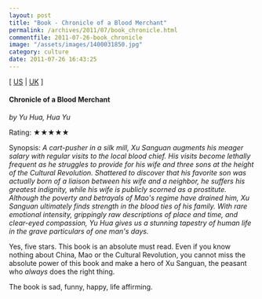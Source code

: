 ```yaml
---
layout: post
title: "Book - Chronicle of a Blood Merchant"
permalink: /archives/2011/07/book_chronicle.html
commentfile: 2011-07-26-book_chronicle
image: "/assets/images/1400031850.jpg"
category: culture
date: 2011-07-26 16:43:25
---
```


\[ [US](http://www.amazon.com/o/asin/1400031850) | [UK](http://www.amazon.co.uk/o/asin/1400031850) \]

#### Chronicle of a Blood Merchant

<em>by Yu Hua, Hua Yu</em>

Rating: ★★★★★

<div class="book_synopsis" markdown="1">
Synopsis: <em>A cart-pusher in a silk mill, Xu Sanguan augments his meager salary with regular visits to the local blood chief. His visits become lethally frequent as he struggles to provide for his wife and three sons at the height of the Cultural Revolution. Shattered to discover that his favorite son was actually born of a liaison between his wife and a neighbor, he suffers his greatest indignity, while his wife is publicly scorned as a prostitute. Although the poverty and betrayals of Mao's regime have drained him, Xu Sanguan ultimately finds strength in the blood ties of his family. With rare emotional intensity, grippingly raw descriptions of place and time, and clear-eyed compassion, Yu Hua gives us a stunning tapestry of human life in the grave particulars of one man's days. </em>
</div>

Yes, five stars. This book is an absolute must read. Even if you know nothing about China, Mao or the Cultural Revolution, you cannot miss the absolute power of this book and make a hero of Xu Sanguan, the peasant who _always_ does the right thing.

The book is sad, funny, happy, life affirming.
